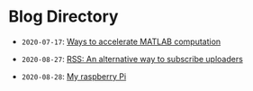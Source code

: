 # Blog Directory


- `2020-07-17`:  [Ways to accelerate MATLAB computation](https://wq-peng.github.io/blog/MATLAB_parallel) 

- `2020-08-27`:  [RSS: An alternative way to subscribe uploaders](https://wq-peng.github.io/blog/rss_up)

- `2020-08-28`:  [My raspberry Pi](https://wq-peng.github.io/blog/raspberrypi)